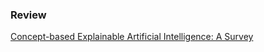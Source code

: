 
### Review 

[Concept-based Explainable Artificial Intelligence: A Survey](https://arxiv.org/pdf/2312.12936)
